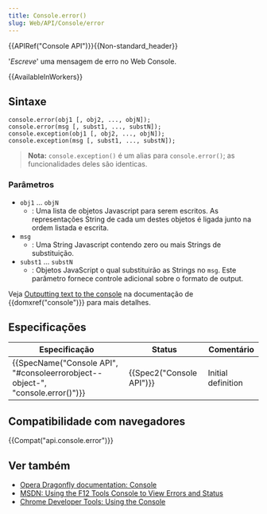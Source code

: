 ```yaml
---
title: Console.error()
slug: Web/API/Console/error
---
```


{{APIRef("Console API")}}{{Non-standard_header}}

'_Escreve_' uma mensagem de erro no Web Console.

{{AvailableInWorkers}}

## Sintaxe

```
console.error(obj1 [, obj2, ..., objN]);
console.error(msg [, subst1, ..., substN]);
console.exception(obj1 [, obj2, ..., objN]);
console.exception(msg [, subst1, ..., substN]);
```

> **Nota:** `console.exception()` é um alias para `console.error()`; as funcionalidades deles são identicas.

### Parâmetros

- `obj1` ... `objN`
  - : Uma lista de objetos Javascript para serem escritos. As representações String de cada um destes objetos é ligada junto na ordem listada e escrita.
- `msg`
  - : Uma String Javascript contendo zero ou mais Strings de substituição.
- `subst1` ... `substN`
  - : Objetos JavaScript o qual substituirão as Strings no `msg`. Este parâmetro fornece controle adicional sobre o formato de output.

Veja [Outputting text to the console](/pt-BR/docs/Web/API/console#Outputting_text_to_the_console) na documentação de {{domxref("console")}} para mais detalhes.

## Especificações

| Especificação                                                                                            | Status                           | Comentário         |
| -------------------------------------------------------------------------------------------------------- | -------------------------------- | ------------------ |
| {{SpecName("Console API", "#consoleerrorobject--object-", "console.error()")}} | {{Spec2("Console API")}} | Initial definition |

## Compatibilidade com navegadores

{{Compat("api.console.error")}}

## Ver também

- [Opera Dragonfly documentation: Console](http://www.opera.com/dragonfly/documentation/console/)
- [MSDN: Using the F12 Tools Console to View Errors and Status](http://msdn.microsoft.com/library/gg589530)
- [Chrome Developer Tools: Using the Console](https://developers.google.com/chrome-developer-tools/docs/console#errors_and_warnings)

